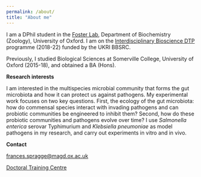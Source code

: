 ```yaml
---
permalink: /about/
title: "About me"
---
```



I am a DPhil student in the [Foster Lab](https://zoo-kfoster.zoo.ox.ac.uk), Department of Biochemistry (Zoology), University of Oxford. I am on the [Interdisciplinary Bioscience DTP](https://www.biodtp.ox.ac.uk) programme (2018-22) funded by the UKRI BBSRC.

Previously, I studied Biological Sciences at Somerville College, University of Oxford (2015-18), and obtained a BA (Hons).

**Research interests**

I am interested in the multispecies microbial community that forms the gut microbiota and how it can protect us against pathogens. My experimental work focuses on two key questions. First, the ecology of the gut microbiota: how do commensal species interact with invading pathogens and can probiotic communities be engineered to inhibit them? Second, how do these probiotic communities and pathogens evolve over time? I use *Salmonella enterica* serovar Typhimurium and *Klebsiella pneumoniae* as model pathogens in my research, and carry out experiments in vitro and in vivo.

**Contact**

frances.spragge@magd.ox.ac.uk

[Doctoral Training Centre](http://www.dtc.ox.ac.uk)
